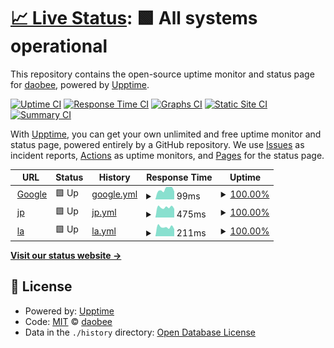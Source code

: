 # [📈 Live Status](https://ping.ss.com.se): <!--live status--> **🟩 All systems operational**

This repository contains the open-source uptime monitor and status page for [daobee](https://ping.ss.com.se), powered by [Upptime](https://github.com/upptime/upptime).

[![Uptime CI](https://github.com/koj-co/upptime/workflows/Uptime%20CI/badge.svg)](https://github.com/koj-co/upptime/actions?query=workflow%3A%22Uptime+CI%22)
[![Response Time CI](https://github.com/koj-co/upptime/workflows/Response%20Time%20CI/badge.svg)](https://github.com/koj-co/upptime/actions?query=workflow%3A%22Response+Time+CI%22)
[![Graphs CI](https://github.com/koj-co/upptime/workflows/Graphs%20CI/badge.svg)](https://github.com/koj-co/upptime/actions?query=workflow%3A%22Graphs+CI%22)
[![Static Site CI](https://github.com/koj-co/upptime/workflows/Static%20Site%20CI/badge.svg)](https://github.com/koj-co/upptime/actions?query=workflow%3A%22Static+Site+CI%22)
[![Summary CI](https://github.com/koj-co/upptime/workflows/Summary%20CI/badge.svg)](https://github.com/koj-co/upptime/actions?query=workflow%3A%22Summary+CI%22)

With [Upptime](https://upptime.js.org), you can get your own unlimited and free uptime monitor and status page, powered entirely by a GitHub repository. We use [Issues](https://github.com/daobee/upptime/issues) as incident reports, [Actions](https://github.com/daobee/upptime/actions) as uptime monitors, and [Pages](https://ping.ss.com.se) for the status page.

<!--start: status pages-->
<!-- This summary is generated by Upptime (https://github.com/upptime/upptime) -->
<!-- Do not edit this manually, your changes will be overwritten -->
<!-- prettier-ignore -->
| URL | Status | History | Response Time | Uptime |
| --- | ------ | ------- | ------------- | ------ |
| <img alt="" src="https://favicons.githubusercontent.com/www.google.com" height="13"> [Google](https://www.google.com) | 🟩 Up | [google.yml](https://github.com/daobee/upptime/commits/HEAD/history/google.yml) | <details><summary><img alt="Response time graph" src="./graphs/google/response-time-week.png" height="20"> 99ms</summary><br><a href="https://ping.ss.com.se/history/google"><img alt="Response time 81" src="https://img.shields.io/endpoint?url=https%3A%2F%2Fraw.githubusercontent.com%2Fdaobee%2Fupptime%2FHEAD%2Fapi%2Fgoogle%2Fresponse-time.json"></a><br><a href="https://ping.ss.com.se/history/google"><img alt="24-hour response time 111" src="https://img.shields.io/endpoint?url=https%3A%2F%2Fraw.githubusercontent.com%2Fdaobee%2Fupptime%2FHEAD%2Fapi%2Fgoogle%2Fresponse-time-day.json"></a><br><a href="https://ping.ss.com.se/history/google"><img alt="7-day response time 99" src="https://img.shields.io/endpoint?url=https%3A%2F%2Fraw.githubusercontent.com%2Fdaobee%2Fupptime%2FHEAD%2Fapi%2Fgoogle%2Fresponse-time-week.json"></a><br><a href="https://ping.ss.com.se/history/google"><img alt="30-day response time 79" src="https://img.shields.io/endpoint?url=https%3A%2F%2Fraw.githubusercontent.com%2Fdaobee%2Fupptime%2FHEAD%2Fapi%2Fgoogle%2Fresponse-time-month.json"></a><br><a href="https://ping.ss.com.se/history/google"><img alt="1-year response time 81" src="https://img.shields.io/endpoint?url=https%3A%2F%2Fraw.githubusercontent.com%2Fdaobee%2Fupptime%2FHEAD%2Fapi%2Fgoogle%2Fresponse-time-year.json"></a></details> | <details><summary><a href="https://ping.ss.com.se/history/google">100.00%</a></summary><a href="https://ping.ss.com.se/history/google"><img alt="All-time uptime 100.00%" src="https://img.shields.io/endpoint?url=https%3A%2F%2Fraw.githubusercontent.com%2Fdaobee%2Fupptime%2FHEAD%2Fapi%2Fgoogle%2Fuptime.json"></a><br><a href="https://ping.ss.com.se/history/google"><img alt="24-hour uptime 100.00%" src="https://img.shields.io/endpoint?url=https%3A%2F%2Fraw.githubusercontent.com%2Fdaobee%2Fupptime%2FHEAD%2Fapi%2Fgoogle%2Fuptime-day.json"></a><br><a href="https://ping.ss.com.se/history/google"><img alt="7-day uptime 100.00%" src="https://img.shields.io/endpoint?url=https%3A%2F%2Fraw.githubusercontent.com%2Fdaobee%2Fupptime%2FHEAD%2Fapi%2Fgoogle%2Fuptime-week.json"></a><br><a href="https://ping.ss.com.se/history/google"><img alt="30-day uptime 100.00%" src="https://img.shields.io/endpoint?url=https%3A%2F%2Fraw.githubusercontent.com%2Fdaobee%2Fupptime%2FHEAD%2Fapi%2Fgoogle%2Fuptime-month.json"></a><br><a href="https://ping.ss.com.se/history/google"><img alt="1-year uptime 100.00%" src="https://img.shields.io/endpoint?url=https%3A%2F%2Fraw.githubusercontent.com%2Fdaobee%2Fupptime%2FHEAD%2Fapi%2Fgoogle%2Fuptime-year.json"></a></details>
| <img alt="" src="https://favicons.githubusercontent.com/jp.daobee.com" height="13"> [jp](https://jp.daobee.com/) | 🟩 Up | [jp.yml](https://github.com/daobee/upptime/commits/HEAD/history/jp.yml) | <details><summary><img alt="Response time graph" src="./graphs/jp/response-time-week.png" height="20"> 475ms</summary><br><a href="https://ping.ss.com.se/history/jp"><img alt="Response time 505" src="https://img.shields.io/endpoint?url=https%3A%2F%2Fraw.githubusercontent.com%2Fdaobee%2Fupptime%2FHEAD%2Fapi%2Fjp%2Fresponse-time.json"></a><br><a href="https://ping.ss.com.se/history/jp"><img alt="24-hour response time 532" src="https://img.shields.io/endpoint?url=https%3A%2F%2Fraw.githubusercontent.com%2Fdaobee%2Fupptime%2FHEAD%2Fapi%2Fjp%2Fresponse-time-day.json"></a><br><a href="https://ping.ss.com.se/history/jp"><img alt="7-day response time 475" src="https://img.shields.io/endpoint?url=https%3A%2F%2Fraw.githubusercontent.com%2Fdaobee%2Fupptime%2FHEAD%2Fapi%2Fjp%2Fresponse-time-week.json"></a><br><a href="https://ping.ss.com.se/history/jp"><img alt="30-day response time 495" src="https://img.shields.io/endpoint?url=https%3A%2F%2Fraw.githubusercontent.com%2Fdaobee%2Fupptime%2FHEAD%2Fapi%2Fjp%2Fresponse-time-month.json"></a><br><a href="https://ping.ss.com.se/history/jp"><img alt="1-year response time 505" src="https://img.shields.io/endpoint?url=https%3A%2F%2Fraw.githubusercontent.com%2Fdaobee%2Fupptime%2FHEAD%2Fapi%2Fjp%2Fresponse-time-year.json"></a></details> | <details><summary><a href="https://ping.ss.com.se/history/jp">100.00%</a></summary><a href="https://ping.ss.com.se/history/jp"><img alt="All-time uptime 100.00%" src="https://img.shields.io/endpoint?url=https%3A%2F%2Fraw.githubusercontent.com%2Fdaobee%2Fupptime%2FHEAD%2Fapi%2Fjp%2Fuptime.json"></a><br><a href="https://ping.ss.com.se/history/jp"><img alt="24-hour uptime 100.00%" src="https://img.shields.io/endpoint?url=https%3A%2F%2Fraw.githubusercontent.com%2Fdaobee%2Fupptime%2FHEAD%2Fapi%2Fjp%2Fuptime-day.json"></a><br><a href="https://ping.ss.com.se/history/jp"><img alt="7-day uptime 100.00%" src="https://img.shields.io/endpoint?url=https%3A%2F%2Fraw.githubusercontent.com%2Fdaobee%2Fupptime%2FHEAD%2Fapi%2Fjp%2Fuptime-week.json"></a><br><a href="https://ping.ss.com.se/history/jp"><img alt="30-day uptime 100.00%" src="https://img.shields.io/endpoint?url=https%3A%2F%2Fraw.githubusercontent.com%2Fdaobee%2Fupptime%2FHEAD%2Fapi%2Fjp%2Fuptime-month.json"></a><br><a href="https://ping.ss.com.se/history/jp"><img alt="1-year uptime 100.00%" src="https://img.shields.io/endpoint?url=https%3A%2F%2Fraw.githubusercontent.com%2Fdaobee%2Fupptime%2FHEAD%2Fapi%2Fjp%2Fuptime-year.json"></a></details>
| <img alt="" src="https://favicons.githubusercontent.com/la.daobee.com" height="13"> [la](https://la.daobee.com/) | 🟩 Up | [la.yml](https://github.com/daobee/upptime/commits/HEAD/history/la.yml) | <details><summary><img alt="Response time graph" src="./graphs/la/response-time-week.png" height="20"> 211ms</summary><br><a href="https://ping.ss.com.se/history/la"><img alt="Response time 219" src="https://img.shields.io/endpoint?url=https%3A%2F%2Fraw.githubusercontent.com%2Fdaobee%2Fupptime%2FHEAD%2Fapi%2Fla%2Fresponse-time.json"></a><br><a href="https://ping.ss.com.se/history/la"><img alt="24-hour response time 253" src="https://img.shields.io/endpoint?url=https%3A%2F%2Fraw.githubusercontent.com%2Fdaobee%2Fupptime%2FHEAD%2Fapi%2Fla%2Fresponse-time-day.json"></a><br><a href="https://ping.ss.com.se/history/la"><img alt="7-day response time 211" src="https://img.shields.io/endpoint?url=https%3A%2F%2Fraw.githubusercontent.com%2Fdaobee%2Fupptime%2FHEAD%2Fapi%2Fla%2Fresponse-time-week.json"></a><br><a href="https://ping.ss.com.se/history/la"><img alt="30-day response time 212" src="https://img.shields.io/endpoint?url=https%3A%2F%2Fraw.githubusercontent.com%2Fdaobee%2Fupptime%2FHEAD%2Fapi%2Fla%2Fresponse-time-month.json"></a><br><a href="https://ping.ss.com.se/history/la"><img alt="1-year response time 219" src="https://img.shields.io/endpoint?url=https%3A%2F%2Fraw.githubusercontent.com%2Fdaobee%2Fupptime%2FHEAD%2Fapi%2Fla%2Fresponse-time-year.json"></a></details> | <details><summary><a href="https://ping.ss.com.se/history/la">100.00%</a></summary><a href="https://ping.ss.com.se/history/la"><img alt="All-time uptime 100.00%" src="https://img.shields.io/endpoint?url=https%3A%2F%2Fraw.githubusercontent.com%2Fdaobee%2Fupptime%2FHEAD%2Fapi%2Fla%2Fuptime.json"></a><br><a href="https://ping.ss.com.se/history/la"><img alt="24-hour uptime 100.00%" src="https://img.shields.io/endpoint?url=https%3A%2F%2Fraw.githubusercontent.com%2Fdaobee%2Fupptime%2FHEAD%2Fapi%2Fla%2Fuptime-day.json"></a><br><a href="https://ping.ss.com.se/history/la"><img alt="7-day uptime 100.00%" src="https://img.shields.io/endpoint?url=https%3A%2F%2Fraw.githubusercontent.com%2Fdaobee%2Fupptime%2FHEAD%2Fapi%2Fla%2Fuptime-week.json"></a><br><a href="https://ping.ss.com.se/history/la"><img alt="30-day uptime 100.00%" src="https://img.shields.io/endpoint?url=https%3A%2F%2Fraw.githubusercontent.com%2Fdaobee%2Fupptime%2FHEAD%2Fapi%2Fla%2Fuptime-month.json"></a><br><a href="https://ping.ss.com.se/history/la"><img alt="1-year uptime 100.00%" src="https://img.shields.io/endpoint?url=https%3A%2F%2Fraw.githubusercontent.com%2Fdaobee%2Fupptime%2FHEAD%2Fapi%2Fla%2Fuptime-year.json"></a></details>

<!--end: status pages-->

[**Visit our status website →**](https://ping.ss.com.se)

## 📄 License

- Powered by: [Upptime](https://github.com/upptime/upptime)
- Code: [MIT](./LICENSE) © [daobee](https://ping.ss.com.se)
- Data in the `./history` directory: [Open Database License](https://opendatacommons.org/licenses/odbl/1-0/)

